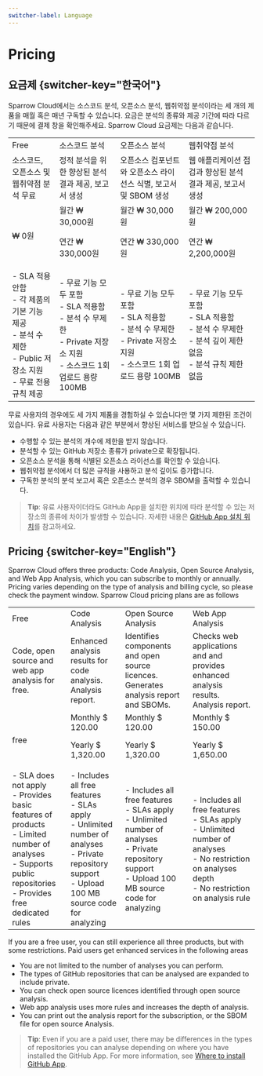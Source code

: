 ```yaml
---
switcher-label: Language
---
```


# Pricing


## 요금제 {switcher-key="한국어"}


Sparrow Cloud에서는 소스코드 분석, 오픈소스 분석, 웹취약점 분석이라는 세 개의 제품을 매월 혹은 매년 구독할 수 있습니다. 요금은 분석의 종류와 제공 기간에 따라 다르기 때문에 결제 창을 확인해주세요.
Sparrow Cloud 요금제는 다음과 같습니다.

<table>
<tr>
<td>Free</td>
<td>소스코드 분석</td>
<td>오픈소스 분석</td>
<td>웹취약점 분석</td>
</tr>
<tr>
<td>소스코드, 오픈소스 및 웹취약점 분석 무료</td>
<td>정적 분석을 위한 향상된 분석 결과 제공, 
보고서 생성</td>
<td>오픈소스 컴포넌트와 오픈소스 라이선스 식별, 보고서 및 SBOM 생성</td>
<td>웹 애플리케이션 점검과
향상된 분석 결과 제공, 보고서 생성</td>
</tr>
<tr>
<td>₩ 0원</td>
<td>월간 ₩ 30,000원

연간 ₩ 330,000원
</td>
<td>월간 ₩ 30,000원

연간 ₩ 330,000원
</td>
<td>월간 ₩ 200,000원

연간 ₩ 2,200,000원
</td>
</tr>
<tr>
<td>- SLA 적용 안함<br>
- 각 제품의 기본 기능 제공<br>
- 분석 수 제한<br>
- Public 저장소 지원<br>
- 무료 전용 규칙 제공</td>
<td>- 무료 기능 모두 포함<br>
- SLA 적용함<br>
- 분석 수 무제한<br>
- Private 저장소 지원<br>
- 소스코드 1회 업로드 용량 100MB</td>
<td>- 무료 기능 모두 포함<br>
- SLA 적용함<br>
- 분석 수 무제한<br>
- Private 저장소 지원<br>
- 소스코드 1회 업로드 용량 100MB</td>
<td>- 무료 기능 모두 포함<br>
- SLA 적용함<br>
- 분석 수 무제한<br>
- 분석 깊이 제한 없음<br>
- 분석 규칙 제한 없음</td>
</tr>
</table>

무료 사용자의 경우에도 세 가지 제품을 경험하실 수 있습니다만 몇 가지 제한된 조건이 있습니다. 유료 사용자는 다음과 같은 부분에서 향상된 서비스를 받으실 수 있습니다.
- 수행할 수 있는 분석의 개수에 제한을 받지 않습니다.
- 분석할 수 있는 GitHub 저장소 종류가 private으로 확장됩니다.
- 오픈소스 분석을 통해 식별된 오픈소스 라이선스를 확인할 수 있습니다.
- 웹취약점 분석에서 더 많은 규칙을 사용하고 분석 깊이도 증가합니다.
- 구독한 분석의 분석 보고서 혹은 오픈소스 분석의 경우 SBOM을 출력할 수 있습니다. 

> **Tip**: 유료 사용자이더라도 GitHub App을 설치한 위치에 따라 분석할 수 있는 저장소의 종류에 차이가 발생할 수 있습니다. 자세한 내용은 [GitHub App 설치 위치](GitHub.md)를 참고하세요.



## Pricing {switcher-key="English"}



Sparrow Cloud offers three products: Code Analysis, Open Source Analysis, and Web App Analysis, which you can subscribe to monthly or annually. Pricing varies depending on the type of analysis and billing cycle, so please check the payment window.
Sparrow Cloud pricing plans are as follows

<table>
<tr>
<td>Free</td>
<td>Code Analysis</td>
<td>Open Source Analysis</td>
<td>Web App Analysis</td>
</tr>
<tr>
<td>Code, open source and web app analysis for free.</td>
<td>Enhanced analysis results for code analysis.
 Analysis report.</td>
<td>Identifies components and open source licences.
Generates analysis report and SBOMs.</td>
<td>Checks web applications and
and provides enhanced analysis results.
 Analysis report.</td>
</tr>
<tr>
<td>free</td>
<td>Monthly $ 120.00

Yearly $ 1,320.00
</td>
<td>Monthly $ 120.00

Yearly $ 1,320.00
</td>
<td>Monthly $ 150.00

Yearly $ 1,650.00
</td>
</tr>
<tr>
<td>- SLA does not apply<br>
- Provides basic features of products<br>
- Limited number of analyses<br>
- Supports public repositories<br>
- Provides free dedicated rules</td>
<td>- Includes all free features<br>
- SLAs apply<br>
- Unlimited number of analyses<br>
- Private repository support<br>
- Upload 100 MB source code for analyzing</td>
<td>- Includes all free features<br>
- SLAs apply<br>
- Unlimited number of analyses<br>
- Private repository support<br>
- Upload 100 MB source code for analyzing</td>
<td>- Includes all free features<br>
- SLAs apply<br>
- Unlimited number of analyses<br>
- No restriction on analyses depth<br>
- No restriction on analysis rule</td>
</tr>
</table>

If you are a free user, you can still experience all three products, but with some restrictions. Paid users get enhanced services in the following areas
- You are not limited to the number of analyses you can perform.
- The types of GitHub repositories that can be analysed are expanded to include private.
- You can check open source licences identified through open source analysis.
- Web app analysis uses more rules and increases the depth of analysis.
- You can print out the analysis report for the subscription, or the SBOM file for open source Analysis.

> **Tip**: Even if you are a paid user, there may be differences in the types of repositories you can analyse depending on where you have installed the GitHub App. For more information, see [Where to install GitHub App](GitHub.md).


